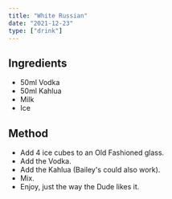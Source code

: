 ```yaml
---
title: "White Russian"
date: "2021-12-23"
type: ["drink"]
---
```


## Ingredients

- 50ml Vodka
- 50ml Kahlua
- Milk
- Ice

## Method

- Add 4 ice cubes to an Old Fashioned glass.
- Add the Vodka.
- Add the Kahlua (Bailey's could also work).
- Mix.
- Enjoy, just the way the Dude likes it.
